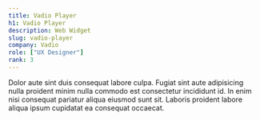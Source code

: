 ```yaml
---
title: Vadio Player
h1: Vadio Player
description: Web Widget
slug: vadio-player
company: Vadio
role: ["UX Designer"]
rank: 3
---
```


Dolor aute sint duis consequat labore culpa. Fugiat sint aute adipisicing nulla proident minim nulla commodo est consectetur incididunt id. In enim nisi consequat pariatur aliqua eiusmod sunt sit. Laboris proident labore aliqua ipsum cupidatat ea consequat occaecat.